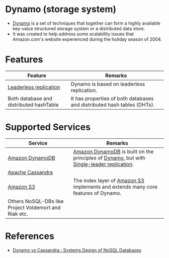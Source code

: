 # Dynamo (storage system)
- [Dynamo](https://en.wikipedia.org/wiki/Dynamo_(storage_system)) is a set of techniques that together can form a highly available key-value structured storage system or a distributed data store. 
- It was created to help address some scalability issues that Amazon.com's website experienced during the holiday season of 2004.

# Features

| Feature                                                               | Remarks                                                                 |
|-----------------------------------------------------------------------|-------------------------------------------------------------------------|
| [Leaderless replication](../4_Consistency-Replication/Replication/Readme.md) | Dynamo is based on leaderless replication.                              |
| Both database and distributed hashTable                               | It has properties of both databases and distributed hash tables (DHTs). |

# Supported Services

| Service                                                                    | Remarks                                                                                                                                                                                                 |
|----------------------------------------------------------------------------|---------------------------------------------------------------------------------------------------------------------------------------------------------------------------------------------------------|
| [Amazon DynamoDB](https://github.com/Anshul619/AWS-Services/tree/main/1_Databases/AmazonDynamoDB/Readme.md) | [Amazon DynamoDB](https://github.com/Anshul619/AWS-Services/tree/main/1_Databases/AmazonDynamoDB/Readme.md) is built on the principles of [Dynamo](), but with [Single-leader replication](../4_Consistency-Replication/Replication/Readme.md). |
| [Apache Cassandra](../11_WideColumn-Databases/ApacheCasandra.md)           |                                                                                                                                                                                                         |
| [Amazon S3](https://github.com/Anshul619/AWS-Services/tree/main/6_FileStorages/3_S3ObjectStorage/Readme.md)     | The index layer of [Amazon S3](https://github.com/Anshul619/AWS-Services/tree/main/6_FileStorages/3_S3ObjectStorage/Readme.md) implements and extends many core features of Dynamo.                                                          |
| Others NoSQL-DBs like Project Voldemort and Riak etc.                      |                                                                                                                                                                                                         |

# References
- [Dynamo vs Cassandra : Systems Design of NoSQL Databases](https://sujithjay.com/data-systems/dynamo-cassandra/)

